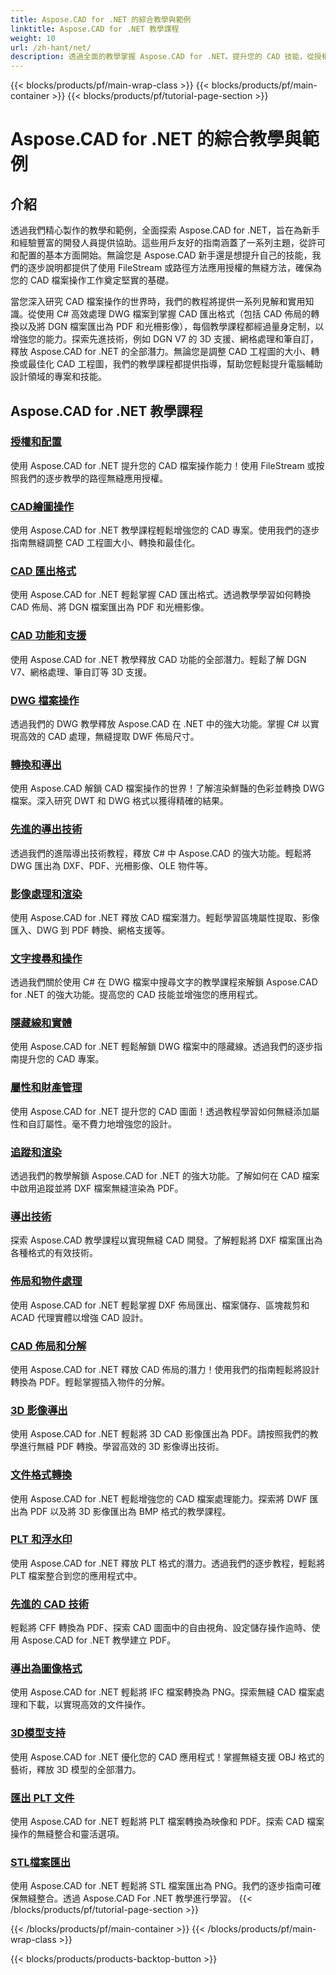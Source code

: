 ```yaml
---
title: Aspose.CAD for .NET 的綜合教學與範例
linktitle: Aspose.CAD for .NET 教學課程
weight: 10
url: /zh-hant/net/
description: 透過全面的教學掌握 Aspose.CAD for .NET。提升您的 CAD 技能，從授權到進階匯出技術。輕鬆解鎖隱藏功能。
---
```


{{< blocks/products/pf/main-wrap-class >}}
{{< blocks/products/pf/main-container >}}
{{< blocks/products/pf/tutorial-page-section >}}

# Aspose.CAD for .NET 的綜合教學與範例


## 介紹

透過我們精心製作的教學和範例，全面探索 Aspose.CAD for .NET，旨在為新手和經驗豐富的開發人員提供協助。這些用戶友好的指南涵蓋了一系列主題，從許可和配置的基本方面開始。無論您是 Aspose.CAD 新手還是想提升自己的技能，我們的逐步說明都提供了使用 FileStream 或路徑方法應用授權的無縫方法，確保為您的 CAD 檔案操作工作奠定堅實的基礎。

當您深入研究 CAD 檔案操作的世界時，我們的教程將提供一系列見解和實用知識。從使用 C# 高效處理 DWG 檔案到掌握 CAD 匯出格式（包括 CAD 佈局的轉換以及將 DGN 檔案匯出為 PDF 和光柵影像），每個教學課程都經過量身定制，以增強您的能力。探索先進技術，例如 DGN V7 的 3D 支援、網格處理和筆自訂，釋放 Aspose.CAD for .NET 的全部潛力。無論您是調整 CAD 工程圖的大小、轉換或最佳化 CAD 工程圖，我們的教學課程都提供指導，幫助您輕鬆提升電腦輔助設計領域的專案和技能。

## Aspose.CAD for .NET 教學課程
### [授權和配置](./licensing-and-configuration/)
使用 Aspose.CAD for .NET 提升您的 CAD 檔案操作能力！使用 FileStream 或按照我們的逐步教學的路徑無縫應用授權。 
### [CAD繪圖操作](./cad-drawing-manipulation/)
使用 Aspose.CAD for .NET 教學課程輕鬆增強您的 CAD 專案。使用我們的逐步指南無縫調整 CAD 工程圖大小、轉換和最佳化。
### [CAD 匯出格式](./cad-export-formats/)
使用 Aspose.CAD for .NET 輕鬆掌握 CAD 匯出格式。透過教學學習如何轉換 CAD 佈局、將 DGN 檔案匯出為 PDF 和光柵影像。
### [CAD 功能和支援](./cad-features-and-support/)
使用 Aspose.CAD for .NET 教學釋放 CAD 功能的全部潛力。輕鬆了解 DGN V7、網格處理、筆自訂等 3D 支援。
### [DWG 檔案操作](./dwg-file-manipulation/)
透過我們的 DWG 教學釋放 Aspose.CAD 在 .NET 中的強大功能。掌握 C# 以實現高效的 CAD 處理，無縫提取 DWF 佈局尺寸。
### [轉換和導出](./conversion-and-export/)
使用 Aspose.CAD 解鎖 CAD 檔案操作的世界！了解渲染鮮豔的色彩並轉換 DWG 檔案。深入研究 DWT 和 DWG 格式以獲得精確的結果。
### [先進的導出技術](./advanced-export-techniques/)
透過我們的進階導出技術教程，釋放 C# 中 Aspose.CAD 的強大功能。輕鬆將 DWG 匯出為 DXF、PDF、光柵影像、OLE 物件等。
### [影像處理和渲染](./image-manipulation-and-rendering/)
使用 Aspose.CAD for .NET 釋放 CAD 檔案潛力。輕鬆學習區塊屬性提取、影像匯入、DWG 到 PDF 轉換、網格支援等。
### [文字搜尋和操作](./text-search-and-manipulation/)
透過我們關於使用 C# 在 DWG 檔案中搜尋文字的教學課程來解鎖 Aspose.CAD for .NET 的強大功能。提高您的 CAD 技能並增強您的應用程式。
### [隱藏線和實體](./hidden-lines-and-entities/)
使用 Aspose.CAD for .NET 輕鬆解鎖 DWG 檔案中的隱藏線。透過我們的逐步指南提升您的 CAD 專案。
### [屬性和財產管理](./attribute-and-property-management/)
使用 Aspose.CAD for .NET 提升您的 CAD 圖面！透過教程學習如何無縫添加屬性和自訂屬性。毫不費力地增強您的設計。
### [追蹤和渲染](./tracking-and-rendering/)
透過我們的教學解鎖 Aspose.CAD for .NET 的強大功能。了解如何在 CAD 檔案中啟用追蹤並將 DXF 檔案無縫渲染為 PDF。
### [導出技術](./export-techniques/)
探索 Aspose.CAD 教學課程以實現無縫 CAD 開發。了解輕鬆將 DXF 檔案匯出為各種格式的有效技術。
### [佈局和物件處理](./layout-and-object-handling/)
使用 Aspose.CAD for .NET 輕鬆掌握 DXF 佈局匯出、檔案儲存、區塊裁剪和 ACAD 代理實體以增強 CAD 設計。
### [CAD 佈局和分解](./cad-layouts-and-decomposition/)
使用 Aspose.CAD for .NET 釋放 CAD 佈局的潛力！使用我們的指南輕鬆將設計轉換為 PDF。輕鬆掌握插入物件的分解。
### [3D 影像導出](./3d-image-export/)
使用 Aspose.CAD for .NET 輕鬆將 3D CAD 影像匯出為 PDF。請按照我們的教學進行無縫 PDF 轉換。學習高效的 3D 影像導出技術。
### [文件格式轉換](./file-format-conversion/)
使用 Aspose.CAD for .NET 輕鬆增強您的 CAD 檔案處理能力。探索將 DWF 匯出為 PDF 以及將 3D 影像匯出為 BMP 格式的教學課程。
### [PLT 和浮水印](./plt-and-watermarking/)
使用 Aspose.CAD for .NET 釋放 PLT 格式的潛力。透過我們的逐步教程，輕鬆將 PLT 檔案整合到您的應用程式中。
### [先進的 CAD 技術](./advanced-cad-techniques/)
輕鬆將 CFF 轉換為 PDF、探索 CAD 圖面中的自由視角、設定儲存操作逾時、使用 Aspose.CAD for .NET 教學建立 PDF。
### [導出為圖像格式](./exporting-to-image-formats/)
使用 Aspose.CAD for .NET 輕鬆將 IFC 檔案轉換為 PNG。探索無縫 CAD 檔案處理和下載，以實現高效的文件操作。
### [3D模型支持](./3d-model-support/)
使用 Aspose.CAD for .NET 優化您的 CAD 應用程式！掌握無縫支援 OBJ 格式的藝術，釋放 3D 模型的全部潛力。
### [匯出 PLT 文件](./exporting-plt-files/)
使用 Aspose.CAD for .NET 輕鬆將 PLT 檔案轉換為映像和 PDF。探索 CAD 檔案操作的無縫整合和靈活選項。
### [STL檔案匯出](./stl-file-export/)
使用 Aspose.CAD for .NET 輕鬆將 STL 檔案匯出為 PNG。我們的逐步指南可確保無縫整合。透過 Aspose.CAD For .NET 教學進行學習。
{{< /blocks/products/pf/tutorial-page-section >}}

{{< /blocks/products/pf/main-container >}}
{{< /blocks/products/pf/main-wrap-class >}}

{{< blocks/products/products-backtop-button >}}

